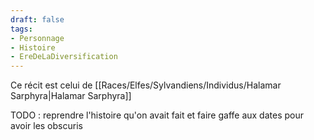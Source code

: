 ```yaml
---
draft: false
tags:
- Personnage
- Histoire
- EreDeLaDiversification
---
```


Ce récit est celui de [[Races/Elfes/Sylvandiens/Individus/Halamar Sarphyra|Halamar Sarphyra]]

TODO : reprendre l'histoire qu'on avait fait et faire gaffe aux dates pour avoir les obscuris